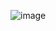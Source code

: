 ![image](https://user-images.githubusercontent.com/36734281/207048446-6d533c80-26c0-48e0-a804-4543e3760a11.png)

